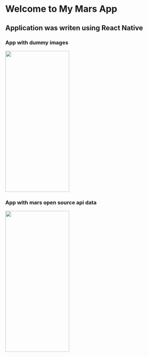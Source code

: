 # Welcome to My Mars App
## Application was writen using React Native

### App with dummy images
<img src="assets/WithDummyData.gif" width="200" height="440" />



### App with mars open source api data
<img src="assets/WithDummyData.gif" width="200" height="440" />
